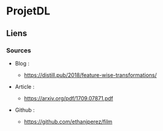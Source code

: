 # ProjetDL

## Liens

### Sources

* Blog :
  - https://distill.pub/2018/feature-wise-transformations/
  
* Article :
  - https://arxiv.org/pdf/1709.07871.pdf
 
* Github :
  - https://github.com/ethanjperez/film
